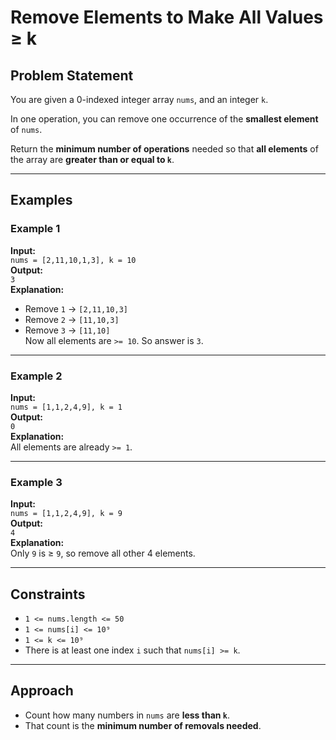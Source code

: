 # Remove Elements to Make All Values ≥ k

## Problem Statement

You are given a 0-indexed integer array `nums`, and an integer `k`.

In one operation, you can remove one occurrence of the **smallest element** of `nums`.

Return the **minimum number of operations** needed so that **all elements** of the array are **greater than or equal to `k`**.

---

## Examples

### Example 1

**Input:**  
`nums = [2,11,10,1,3], k = 10`  
**Output:**  
`3`  
**Explanation:**  
- Remove `1` → `[2,11,10,3]`  
- Remove `2` → `[11,10,3]`  
- Remove `3` → `[11,10]`  
Now all elements are `>= 10`. So answer is `3`.

---

### Example 2

**Input:**  
`nums = [1,1,2,4,9], k = 1`  
**Output:**  
`0`  
**Explanation:**  
All elements are already `>= 1`.

---

### Example 3

**Input:**  
`nums = [1,1,2,4,9], k = 9`  
**Output:**  
`4`  
**Explanation:**  
Only `9` is ≥ `9`, so remove all other 4 elements.

---

## Constraints

- `1 <= nums.length <= 50`  
- `1 <= nums[i] <= 10⁹`  
- `1 <= k <= 10⁹`  
- There is at least one index `i` such that `nums[i] >= k`.

---

## Approach

- Count how many numbers in `nums` are **less than `k`**.
- That count is the **minimum number of removals needed**.
